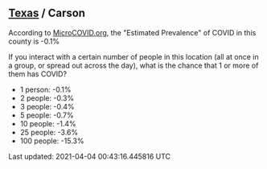 
## [Texas](/united-states/texas) / Carson

According to [MicroCOVID.org](http://microcovid.org),
the "Estimated Prevalence" of COVID in this county is -0.1%

If you interact with a certain number of people in this location
(all at once in a group, or spread out across the day), what is the chance that
1 or more of them has COVID?

- 1 person: -0.1%
- 2 people: -0.3%
- 3 people: -0.4%
- 5 people: -0.7%
- 10 people: -1.4%
- 25 people: -3.6%
- 100 people: -15.3%

Last updated: 2021-04-04 00:43:16.445816 UTC
